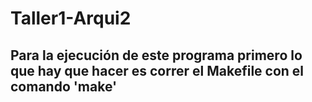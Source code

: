 # Taller1-Arqui2

## Para la ejecución de este programa primero lo que hay que hacer es correr el Makefile con el comando 'make'
